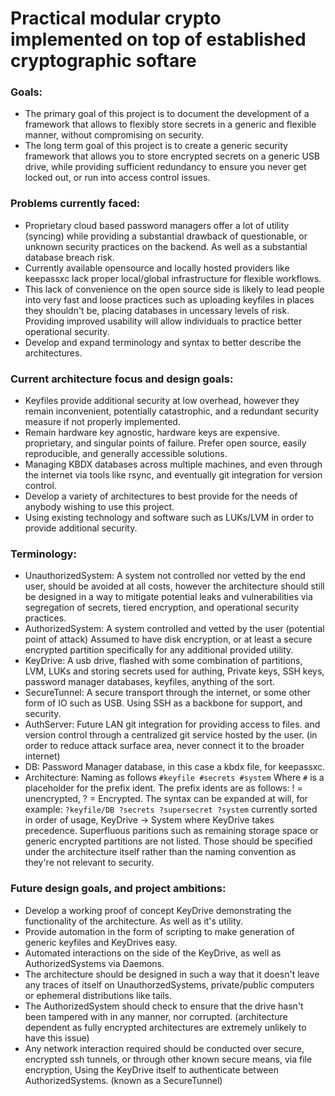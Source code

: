 # Practical modular crypto implemented on top of established cryptographic softare

### Goals:

- The primary goal of this project is to document the development of a framework that allows to flexibly store secrets in a generic and flexible manner, without compromising on security.
- The long term goal of this project is to create a generic security framework that allows you to store encrypted secrets on a generic USB drive, while providing sufficient redundancy to ensure you never get locked out, or run into access control issues.

### Problems currently faced:

- Proprietary cloud based password managers offer a lot of utility (syncing) while providing a substantial drawback of questionable, or unknown security practices on the backend. As well as a substantial database breach risk.
- Currently available opensource and locally hosted providers like keepassxc lack proper local/global infrastructure for flexible workflows.
- This lack of convenience on the open source side is likely to lead people into very fast and loose practices such as uploading keyfiles in places they shouldn't be, placing databases in uncessary levels of risk. Providing improved usability will allow individuals to practice better operational security.
- Develop and expand terminology and syntax to better describe the architectures.

### Current architecture focus and design goals:

- Keyfiles provide additional security at low overhead, however they remain inconvenient, potentially catastrophic, and a redundant security measure if not properly implemented.
- Remain hardware key agnostic, hardware keys are expensive. proprietary, and singular points of failure. Prefer open source, easily reproducible, and generally accessible solutions.
- Managing KBDX databases across multiple machines, and even through the internet via tools like rsync, and eventually git integration for version control.
- Develop a variety of architectures to best provide for the needs of anybody wishing to use this project.
- Using existing technology and software such as LUKs/LVM in order to provide additional security. 

### Terminology:

- UnauthorizedSystem: A system not controlled nor vetted by the end user, should be avoided at all costs, however the architecture should still be designed in a way to mitigate potential leaks and vulnerabilities via segregation of secrets, tiered encryption, and operational security practices.
- AuthorizedSystem: A system controlled and vetted by the user (potential point of attack) Assumed to have disk encryption, or at least a secure encrypted partition specifically for any additional provided utility.
- KeyDrive: A usb drive, flashed with some combination of partitions, LVM, LUKs and storing secrets used for authing, Private keys, SSH keys, password manager databases, keyfiles, anything of the sort.
- SecureTunnel: A secure transport through the internet, or some other form of IO such as USB. Using SSH as a backbone for support, and security.
- AuthServer: Future LAN git integration for providing access to files. and version control through a centralized git service hosted by the user. (in order to reduce attack surface area, never connect it to the broader internet)
- DB: Password Manager database, in this case a kbdx file, for keepassxc.
- Architecture: Naming as follows `#keyfile #secrets #system` Where `#` is a placeholder for the prefix ident. The prefix idents are as follows: ! = unencrypted, ? = Encrypted. The syntax can be expanded at will, for example: `?keyfile/DB ?secrets ?supersecret ?system` currently sorted in order of usage, KeyDrive -> System where KeyDrive takes precedence. Superfluous paritions such as remaining storage space or generic encrypted partitions are not listed. Those should be specified under the architecture itself rather than the naming convention as they're not relevant to security.

### Future design goals, and project ambitions:

- Develop a working proof of concept KeyDrive demonstrating the functionality of the architecture. As well as it's utility.
- Provide automation in the form of scripting to make generation of generic keyfiles and KeyDrives easy.
- Automated interactions on the side of the KeyDrive, as well as AuthorizedSystems via Daemons.
- The architecture should be designed in such a way that it doesn't leave any traces of itself on UnauthorzedSystems, private/public computers or ephemeral distributions like tails.
- The AuthorizedSystem should check to ensure that the drive hasn't been tampered with in any manner, nor corrupted. (architecture dependent as fully encrypted architectures are extremely unlikely to have this issue)
- Any network interaction required should be conducted over secure, encrypted ssh tunnels, or through other known secure means, via file encryption, Using the KeyDrive itself to authenticate between AuthorizedSystems. (known as a SecureTunnel)
